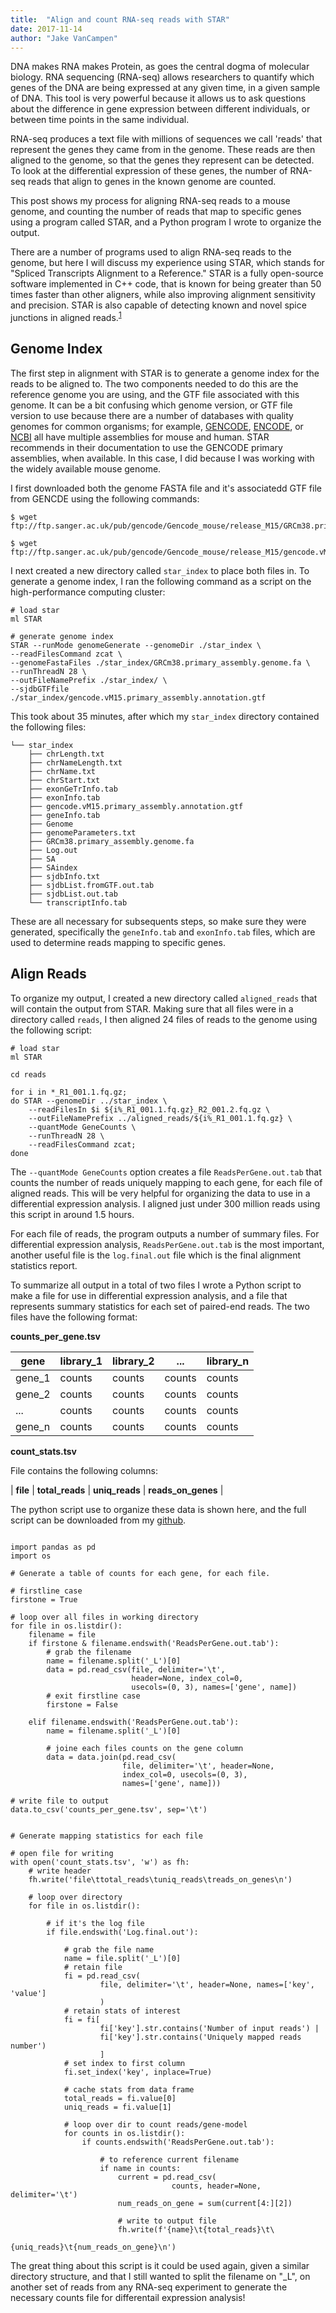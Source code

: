 ```yaml
---
title:  "Align and count RNA-seq reads with STAR"
date: 2017-11-14
author: "Jake VanCampen"
---
```



DNA makes RNA makes Protein, as goes the central dogma of molecular biology. RNA sequencing (RNA-seq) allows researchers to quantify which genes of the DNA are being expressed at any given time, in a given sample of DNA. This tool is very powerful because it allows us to ask questions about the difference in gene expression between different individuals, or between time points in the same individual.


RNA-seq produces a text file with millions of sequences we call 'reads' that represent the genes they came from in the genome. These reads are then aligned to the genome, so that the genes they represent can be detected. To look at the differential expression of these genes, the number of RNA-seq reads that align to genes in the known genome are counted.


This post shows my process for aligning RNA-seq reads to a mouse genome, and counting the number of reads that map to specific genes using a program called STAR, and a Python program I wrote to organize the output.


There are a number of programs used to align RNA-seq reads to the genome, but here I will discuss my experience using STAR, which stands for "Spliced Transcripts Alignment to a Reference." STAR is a fully open-source software implemented in C++ code, that is known for being greater than 50 times faster than other aligners, while also improving alignment sensitivity and precision. STAR is also capable of detecting known and novel spice junctions in aligned reads.<sup>[1](https://academic.oup.com/bioinformatics/article/29/1/15/272537)</sup>


## Genome Index

The first step in alignment with STAR is to generate a genome index for the reads to be aligned to. The two components needed to do this are the reference genome you are using, and the GTF file associated with this genome. It can be a bit confusing which genome version, or GTF file version to use because there are a number of databases with quality genomes for common organisms; for example, [GENCODE](https://www.gencodegenes.org/), [ENCODE](https://genome.ucsc.edu/encode/), or [NCBI](https://www.ncbi.nlm.nih.gov/) all have multiple assemblies for mouse and human. STAR recommends in their documentation to use the GENCODE primary assemblies, when available. In this case, I did because I was working with the widely available mouse genome.


I first downloaded both the genome FASTA file and it's associatedd GTF file from GENCDE using the following commands:

```
$ wget ftp://ftp.sanger.ac.uk/pub/gencode/Gencode_mouse/release_M15/GRCm38.primary_assembly.genome.fa.gz

$ wget ftp://ftp.sanger.ac.uk/pub/gencode/Gencode_mouse/release_M15/gencode.vM15.primary_assembly.annotation.gtf.gz
```


I next created a new directory called `star_index` to place both files in. To generate a genome index, I ran the following command as a script on the high-performance computing cluster:

```
# load star
ml STAR

# generate genome index
STAR --runMode genomeGenerate --genomeDir ./star_index \
--readFilesCommand zcat \
--genomeFastaFiles ./star_index/GRCm38.primary_assembly.genome.fa \
--runThreadN 28 \
--outFileNamePrefix ./star_index/ \
--sjdbGTFfile ./star_index/gencode.vM15.primary_assembly.annotation.gtf
```

This took about 35 minutes, after which my `star_index` directory contained the following files:

```
└── star_index
    ├── chrLength.txt
    ├── chrNameLength.txt
    ├── chrName.txt
    ├── chrStart.txt
    ├── exonGeTrInfo.tab
    ├── exonInfo.tab
    ├── gencode.vM15.primary_assembly.annotation.gtf
    ├── geneInfo.tab
    ├── Genome
    ├── genomeParameters.txt
    ├── GRCm38.primary_assembly.genome.fa
    ├── Log.out
    ├── SA
    ├── SAindex
    ├── sjdbInfo.txt
    ├── sjdbList.fromGTF.out.tab
    ├── sjdbList.out.tab
    └── transcriptInfo.tab
```

These are all necessary for subsequents steps, so make sure they were generated, specifically the `geneInfo.tab` and `exonInfo.tab` files, which are used to determine reads mapping to specific genes.

## Align Reads

To organize my output, I created a new directory called `aligned_reads` that will contain the output from STAR. Making sure that all files were in a directory called `reads`, I then aligned 24 files of reads to the genome using the following script:

```
# load star
ml STAR

cd reads

for i in *_R1_001.1.fq.gz;
do STAR --genomeDir ../star_index \
	--readFilesIn $i ${i%_R1_001.1.fq.gz}_R2_001.2.fq.gz \
	--outFileNamePrefix ../aligned_reads/${i%_R1_001.1.fq.gz} \
	--quantMode GeneCounts \
	--runThreadN 28 \
	--readFilesCommand zcat;
done
```


The `--quantMode GeneCounts` option creates a file `ReadsPerGene.out.tab` that counts the number of reads uniquely mapping to each gene, for each file of aligned reads. This will be very helpful for organizing the data to use in a differential expression analysis. I aligned just under 300 million reads using this script in around 1.5 hours.


For each file of reads, the program outputs a number of summary files. For differential expression analysis, `ReadsPerGene.out.tab` is the most important, another useful file is the `log.final.out` file which is the final alignment statistics report.


To summarize all output in a total of two files I wrote a Python script to make a file for use in differential expression analysis, and a file that represents summary statistics for each set of paired-end reads. The two files have the following format:



**counts_per_gene.tsv**

| gene | library_1 | library_2 |    ...    | library_n |
|------|-----------|-----------|-----------|-----------|
|gene_1|   counts  |  counts   |  counts   |  counts   |
|gene_2|   counts  |  counts   |  counts   |  counts   |
| ...  |   counts  |  counts   |  counts   |  counts   |
|gene_n|   counts  |  counts   |  counts   |  counts   |




**count_stats.tsv**

File contains the following columns:

| **file** | **total_reads** | **uniq_reads** | **reads_on_genes** |


The python script use to organize these data is shown here, and the full script can be downloaded from my [github](https://github.com/jakevc/nxgn-tools/blob/master/alignment_tools/count_stats.py).



```

import pandas as pd
import os

# Generate a table of counts for each gene, for each file.

# firstline case
firstone = True

# loop over all files in working directory
for file in os.listdir():
    filename = file
    if firstone & filename.endswith('ReadsPerGene.out.tab'):
        # grab the filename
        name = filename.split('_L')[0]
        data = pd.read_csv(file, delimiter='\t',
                           header=None, index_col=0,
                           usecols=(0, 3), names=['gene', name])
        # exit firstline case
        firstone = False

    elif filename.endswith('ReadsPerGene.out.tab'):
        name = filename.split('_L')[0]

        # joine each files counts on the gene column
        data = data.join(pd.read_csv(
                         file, delimiter='\t', header=None,
                         index_col=0, usecols=(0, 3),
                         names=['gene', name]))

# write file to output
data.to_csv('counts_per_gene.tsv', sep='\t')


# Generate mapping statistics for each file

# open file for writing
with open('count_stats.tsv', 'w') as fh:
    # write header
    fh.write('file\ttotal_reads\tuniq_reads\treads_on_genes\n')

    # loop over directory
    for file in os.listdir():

        # if it's the log file
        if file.endswith('Log.final.out'):

            # grab the file name
            name = file.split('_L')[0]
            # retain file
            fi = pd.read_csv(
                    file, delimiter='\t', header=None, names=['key', 'value']
                    )
            # retain stats of interest
            fi = fi[
                    fi['key'].str.contains('Number of input reads') |
                    fi['key'].str.contains('Uniquely mapped reads number')
                    ]
            # set index to first column
            fi.set_index('key', inplace=True)

            # cache stats from data frame
            total_reads = fi.value[0]
            uniq_reads = fi.value[1]

            # loop over dir to count reads/gene-model
            for counts in os.listdir():
                if counts.endswith('ReadsPerGene.out.tab'):

                    # to reference current filename
                    if name in counts:
                        current = pd.read_csv(
                                    counts, header=None, delimiter='\t')
                        num_reads_on_gene = sum(current[4:][2])

                        # write to output file
                        fh.write(f'{name}\t{total_reads}\t\
                                    {uniq_reads}\t{num_reads_on_gene}\n')
```


The great thing about this script is it could be used again, given a similar directory structure, and that I still wanted to split the filename on "_L", on another set of reads from any RNA-seq experiment to generate the necessary counts file for differentail expression analysis!
